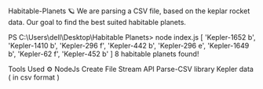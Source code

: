  Habitable-Planets 🪐
We are parsing a CSV file, based on the keplar rocket data. Our goal to find the best suited habitable planets.

PS C:\Users\dell\Desktop\Habitable Planets> node index.js
[
  'Kepler-1652 b',
  'Kepler-1410 b',
  'Kepler-296 f',
  'Kepler-442 b',
  'Kepler-296 e',
  'Kepler-1649 b',
  'Kepler-62 f',
  'Kepler-452 b'
]
8 habitable planets found!

Tools Used ⚙️
NodeJs
Create File Stream API
Parse-CSV library
Kepler data ( in csv format )
